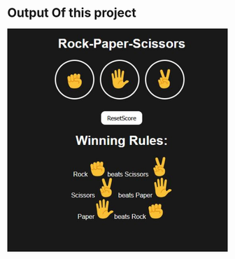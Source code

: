<h1>Output Of this project</h1>
<img src="https://github.com/RaziKhan86/Rock-Paper-Scissors/blob/main/Output.JPG">
